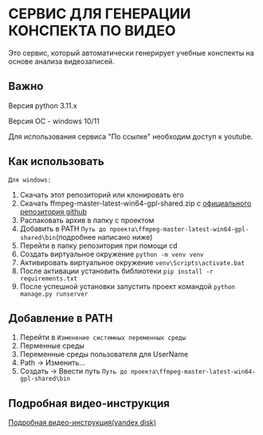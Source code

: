 # СЕРВИС ДЛЯ ГЕНЕРАЦИИ КОНСПЕКТА ПО ВИДЕО
Это сервис, который автоматически генерирует учебные
конспекты на основе анализа видеозаписей.

## Важно
Версия python 3.11.x

Версия ОС - windows 10/11

Для использования сервиса "По ссылке" необходим доступ к youtube.

## Как использовать
`Для windows:`
1. Скачать этот репозиторий или клонировать его
2. Скачать ffmpeg-master-latest-win64-gpl-shared.zip с [официального репозитория github](https://github.com/btbn/ffmpeg-builds/releases)
3. Распаковать архив в папку с проектом
4. Добавить в PATH `Путь до проекта\ffmpeg-master-latest-win64-gpl-shared\bin`(подробнее написано ниже)
5. Перейти в папку репозитория при помощи cd
6. Создать виртуальное окружение `python -m venv venv`
7. Активировать виртуальное окружение `venv\Scripts\activate.bat`
8. После активации установить библиотеки `pip install -r requirements.txt`
9. После успешной установки запустить проект командой `python manage.py runserver`

## Добавление в PATH
1. Перейти в `Изменение системных переменных среды`
2. Перменные среды
3. Переменные среды пользователя для UserName
4. Path -> Изменить...
5. Создать -> Ввести путь `Путь до проекта\ffmpeg-master-latest-win64-gpl-shared\bin`

## Подробная видео-инструкция
[Подробная видео-инструкция(yandex disk)](https://disk.yandex.ru/i/LFwOiiVR7x8uJg)
